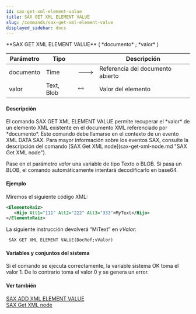 ```yaml
---
id: sax-get-xml-element-value
title: SAX GET XML ELEMENT VALUE
slug: /commands/sax-get-xml-element-value
displayed_sidebar: docs
---
```


<!--REF #_command_.SAX GET XML ELEMENT VALUE.Syntax-->**SAX GET XML ELEMENT VALUE** ( *documento* ; *valor* )<!-- END REF-->
<!--REF #_command_.SAX GET XML ELEMENT VALUE.Params-->
| Parámetro | Tipo |  | Descripción |
| --- | --- | --- | --- |
| documento | Time | &#x1F852; | Referencia del documento abierto |
| valor | Text, Blob | &#x1F858; | Valor del elemento |

<!-- END REF-->

#### Descripción 

<!--REF #_command_.SAX GET XML ELEMENT VALUE.Summary-->El comando SAX GET XML ELEMENT VALUE  permite recuperar el *valor* de un elemento XML existente en el documento XML referenciado por *documento*.<!-- END REF--> Este comando debe llamarse en el contexto de un evento XML DATA SAX. Para mayor información sobre los eventos SAX, consulte la descripción del comando [SAX Get XML node](sax-get-xml-node.md "SAX Get XML node"). 

Pase en el parámetro *valor* una variable de tipo Texto o BLOB. Si pasa un BLOB, el comando automáticamente intentará decodificarlo en base64.

#### Ejemplo 

Miremos el siguiente código XML: 

```XML
<ElementoRaiz>
   <Hijo Att1="111" Att2="222" Att3="333">MyText</Hijo>
</ElementoRaiz>
```

La siguiente instrucción devolverá “MiText” en *vValor*:

```4d
 SAX GET XML ELEMENT VALUE(DocRef;vValor)
```

#### Variables y conjuntos del sistema 

Si el comando se ejecuta correctamente, la variable sistema OK toma el valor 1\. De lo contrario toma el valor 0 y se genera un error. 

#### Ver también 

[SAX ADD XML ELEMENT VALUE](sax-add-xml-element-value.md)  
[SAX Get XML node](sax-get-xml-node.md)  